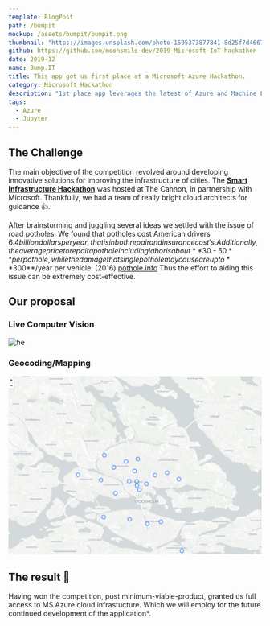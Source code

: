 ```yaml
---
template: BlogPost
path: /bumpit
mockup: /assets/bumpit/bumpit.png
thumbnail: "https://images.unsplash.com/photo-1505373877841-8d25f7d46678?ixid=MXwxMjA3fDB8MHxwaG90by1wYWdlfHx8fGVufDB8fHw%3D&ixlib=rb-1.2.1&auto=format&fit=crop&w=1600&q=80"
github: https://github.com/moonsmile-dev/2019-Microsoft-IoT-hackathon
date: 2019-12
name: Bump.IT
title: This app got us first place at a Microsoft Azure Hackathon.
category: Microsoft Hackathon
description: "1st place app leverages the latest of Azure and Machine Learning to aid a $6.4B dollar issue of road potholes"
tags:
  - Azure
  - Jupyter
---
```


## The Challenge

The main objective of the competition revolved around developing innovative solutions for improving the infrastructure of cities. The **[Smart Infrastructure Hackathon](https://www.eventbrite.com/e/smart-infrastructure-hackathon-tickets-76918610635#)** was hosted at The Cannon, in partnership with Microsoft. Thankfully, we had a team of really bright cloud architects for guidance 👍.

After brainstorming and juggling several ideas we settled with the issue of road potholes. We found that potholes cost American drivers $6.4 billion dollars per year, that is in both repair and insurance cost's. Additionally, the average price to repair a pothole including labor is about **$30 - $50** per pothole, while the damage that single pothole may cause are up to **$300\*\*/year per vehicle. (2016) [pothole.info](https://www.pothole.info/2016/05/so-many-potholes-so-much-cost/) Thus the effort to aiding this issue can be extremely cost-effective.

## Our proposal

### Live Computer Vision

![he](https://raw.githubusercontent.com/BrianRuizy/2019-Microsoft-IoT-hackathon/master/img/pothole-computervision.gif)

### Geocoding/Mapping

![hehe](https://raw.githubusercontent.com/BrianRuizy/2019-Microsoft-IoT-hackathon/master/img/geocoding.png)

## The result 🥇

Having won the competition, post minimum-viable-product, granted us full access to MS Azure cloud infrastucture. Which we will employ for the future continued development of the application\*.

